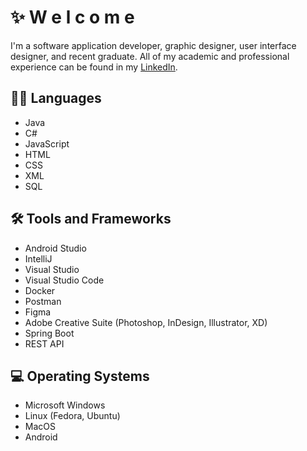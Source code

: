 # ✨️ W e l c o m e 

I'm a software application developer, graphic designer, user interface designer, and recent graduate. All of my academic and professional experience can be found in my [LinkedIn](https://www.linkedin.com/in/ntpinckney).

## 👨‍💻 Languages
- Java
- C#
- JavaScript
- HTML
- CSS
- XML
- SQL

## 🛠 Tools and Frameworks
- Android Studio
- IntelliJ
- Visual Studio
- Visual Studio Code
- Docker
- Postman
- Figma
- Adobe Creative Suite (Photoshop, InDesign, Illustrator, XD)
- Spring Boot
- REST API

## 💻 Operating Systems
- Microsoft Windows
- Linux (Fedora, Ubuntu)
- MacOS
- Android
